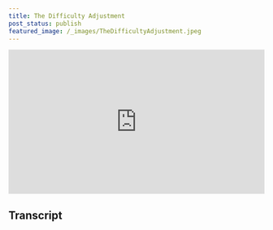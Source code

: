 ```yaml
---
title: The Difficulty Adjustment
post_status: publish
featured_image: /_images/TheDifficultyAdjustment.jpeg
---
```


<div style="padding:56.25% 0 0 0;position:relative;"><iframe src="https://player.vimeo.com/video/845889405?badge=0&amp;autopause=0&amp;player_id=0&amp;app_id=58479" frameborder="0" allow="autoplay; fullscreen; picture-in-picture" allowfullscreen style="position:absolute;top:0;left:0;width:100%;height:100%;" title="077 The Difficulty Adjustment"></iframe></div>

<div style="margin-bottom:30px;"></div>

## Transcript


